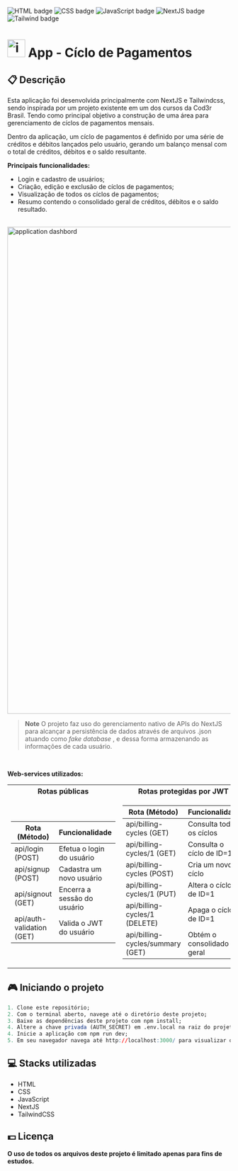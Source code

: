 ![HTML badge](https://img.shields.io/badge/html5-%23E34F26.svg?style=for-the-badge&logo=html5&logoColor=white)
![CSS badge](https://img.shields.io/badge/css3-%231572B6.svg?style=for-the-badge&logo=css3&logoColor=white)
![JavaScript badge](https://img.shields.io/badge/javascript-%23323330.svg?style=for-the-badge&logo=javascript&logoColor=%23F7DF1E)
![NextJS badge](https://img.shields.io/badge/Next-black?style=for-the-badge&logo=next.js&logoColor=white)
![Tailwind badge](https://img.shields.io/badge/tailwindcss-%2338B2AC.svg?style=for-the-badge&logo=tailwind-css&logoColor=white)

# <img src="https://user-images.githubusercontent.com/105606295/221874628-e371951e-5a17-4570-8ecc-dfac851f8f86.png" width="40px" height="40px" alt="internet banking icon"><img> App - Cíclo de Pagamentos

## 📋 Descrição

Esta aplicação foi desenvolvida principalmente com NextJS e Tailwindcss, sendo inspirada por um projeto existente em um dos cursos da Cod3r Brasil. Tendo como principal objetivo a construção de uma área para gerenciamento de cíclos de pagamentos mensais.

Dentro da aplicação, um cíclo de pagamentos é definido por uma série de créditos e débitos lançados pelo usuário, gerando um balanço mensal com o total de créditos, débitos e o saldo resultante.

**Principais funcionalidades:**

-   Login e cadastro de usuários;
-   Criação, edição e exclusão de cíclos de pagamentos;
-   Visualização de todos os cíclos de pagamentos;
-   Resumo contendo o consolidado geral de créditos, débitos e o saldo resultado.

<br>

<img width="1100px" src="https://user-images.githubusercontent.com/105606295/222833255-0989288a-cab4-42e7-9d3c-04b64c971032.png" alt="application dashbord"/>

> **Note**
> O projeto faz uso do gerenciamento nativo de APIs do NextJS para alcançar a persistência de dados através de arquivos .json atuando como _fake database_ , e dessa forma armazenando as informações de cada usuário.

<br>

**Web-services utilizados:**

<table>
<tr>
<th>Rotas públicas</th>
<th>Rotas protegidas por JWT </th>
</tr>
<tr>
<td>

| Rota (Método)             | Funcionalidade              |
| ------------------------- | --------------------------- |
| api/login (POST)          | Efetua o login do usuário   |
| api/signup (POST)         | Cadastra um novo usuário    |
| api/signout (GET)         | Encerra a sessão do usuário |
| api/auth-validation (GET) | Valida o JWT do usuário     |

</td>
<td>

| Rota (Método)                    | Funcionalidade              |
| -------------------------------- | --------------------------- |
| api/billing-cycles (GET)         | Consulta todos os cíclos    |
| api/billing-cycles/1 (GET)       | Consulta o cíclo de ID=1    |
| api/billing-cycles (POST)        | Cria um novo cíclo          |
| api/billing-cycles/1 (PUT)       | Altera o cíclo de ID=1      |
| api/billing-cycles/1 (DELETE)    | Apaga o cíclo de ID=1       |
| api/billing-cycles/summary (GET) | Obtém o consolidado geral   |

</td>
</tr>
</table>

## 🎮 Iniciando o projeto

```r
1. Clone este repositório;
2. Com o terminal aberto, navege até o diretório deste projeto;
3. Baixe as dependências deste projeto com npm install;
4. Altere a chave privada (AUTH_SECRET) em .env.local na raiz do projeto para uma chave de seu gosto;
4. Inicie a aplicação com npm run dev;
5. Em seu navegador navega até http://localhost:3000/ para visualizar o projeto.
```

## 💻 Stacks utilizadas

-   HTML
-   CSS
-   JavaScript
-   NextJS
-   TailwindCSS

## 💵 Licença

**O uso de todos os arquivos deste projeto é limitado apenas para fins de estudos.**
